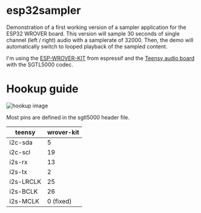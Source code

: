 # esp32sampler

Demonstration of a first working version of a sampler application for the ESP32 WROVER board. This version will sample 30 seconds of single channel (left / right) audio with a samplerate of 32000. Then, the demo will automatically switch to looped playback of the sampled content. 

I'm using the [ESP-WROVER-KIT](https://docs.espressif.com/projects/esp-idf/en/latest/get-started/get-started-wrover-kit.html) from espressif and the [Teensy audio board](https://www.pjrc.com/store/teensy3_audio.html) with the SGTL5000 codec.


# Hookup guide

![hookup image](https://sinneb.github.io/img/wrover_sgtl5000.jpg)

Most pins are defined in the sgtl5000 header file. 

| teensy    | wrover-kit |
|-----------|------------|
| i2c-sda   | 5          |
| i2c-scl   | 19         |
| i2s-rx    | 13         |
| i2s-tx    | 2          |
| i2s-LRCLK | 25         |
| i2s-BCLK  | 26         |
| i2s-MCLK  | 0 (fixed)  |
